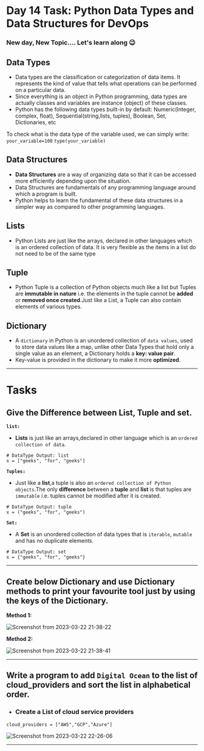 # Day 14 Task: Python Data Types and Data Structures for DevOps

### New day, New Topic.... Let's learn along 😉

## Data Types
- Data types are the classification or categorization of data items. It represents the kind of value that tells what operations can be performed on a particular data. 
- Since everything is an object in Python programming, data types are actually classes and variables are instance (object) of these classes.
- Python has the following data types built-in by default: Numeric(Integer, complex, float), Sequential(string,lists, tuples), Boolean, Set, Dictionaries, etc

To check what is the data type of the variable used, we can simply write:
```your_variable=100```
```type(your_variable)```

## Data Structures

- **Data Structures** are a way of organizing data so that it can be accessed more efficiently depending upon the situation.
- Data Structures are fundamentals of any programming language around which a program is built.
- Python helps to learn the fundamental of these data structures in a simpler way as compared to other programming languages.

## Lists
- Python Lists are just like the arrays, declared in other languages which is an ordered collection of data. It is very flexible as the items in a list do not need to be of the same type

## Tuple
- Python Tuple is a collection of Python objects much like a list but Tuples are **immutable in nature** i.e. the elements in the tuple cannot be **added** or **removed once created**.Just like a List, a Tuple can also contain elements of various types.

## Dictionary
- A `dictionary` in Python is an unordered collection of `data values`, used to store data values like a map, unlike other Data Types that hold only a single value as an element, a Dictionary holds a **key: value pair**. 
- Key-value is provided in the dictionary to make it more **optimized**. 

---
# Tasks

## Give the Difference between List, Tuple and set. 

**`list:`**
- **Lists** is just like an arrays,declared in other language which is an `ordered collection of data`.
```
# DataType Output: list
x = ["geeks", "for", "geeks"]
```

**`Tuples:`**
- Just like a **list**,a tuple is also an `ordered collection of Python objects`.The only **difference** between a **tuple** and **list** is that tuples are `immutable` i.e. tuples cannot be modified after it is created.
```
# DataType Output: tuple
x = ("geeks", "for", "geeks")
```

**`Set:`**
- A **Set** is an unordered collection of data types that is `iterable`, `mutable` and has no duplicate elements.
```
# DataType Output: set
x = {"geeks", "for", "geeks"}
```
---

## Create below Dictionary and use Dictionary methods to print your favourite tool just by using the keys of the Dictionary.

**Method 1:**

![Screenshot from 2023-03-22 21-38-22](https://user-images.githubusercontent.com/76991475/226980762-061eadc5-1510-406d-860e-a8037736347f.png)

**Method 2:**

![Screenshot from 2023-03-22 21-38-41](https://user-images.githubusercontent.com/76991475/226980783-282d526d-0cb6-48b5-b0bf-20e53f5ce800.png)

---

## Write a program to add `Digital Ocean` to the list of cloud_providers and sort the list in alphabetical order.


- ### Create a List of cloud service providers
```
cloud_providers = ["AWS","GCP","Azure"]
```

![Screenshot from 2023-03-22 22-26-06](https://user-images.githubusercontent.com/76991475/226980803-f133df04-1021-4281-988f-9e53d7038b46.png)

---